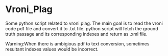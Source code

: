 # Vroni_Plag
Some python script related to vroni plag. The main goal is to read the vroni code pdf file and convert it to .txt file.
python script will fetch the ground truth passage and its corresponding indexes and return as .xml file. 

Warning:When there is ambigious pdf to text conversion, sometimes resultant indexes values would be incorrect.
